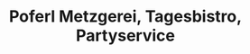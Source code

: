 ---
title: "Poferl Metzgerei, Tagesbistro, Partyservice"
url: /schoenaich/poferl-metzgerei-tagesbistro-partyservice/
shop: Metzgerei
---